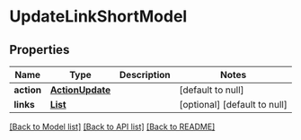 # UpdateLinkShortModel
## Properties

| Name | Type | Description | Notes |
|------------ | ------------- | ------------- | -------------|
| **action** | [**ActionUpdate**](ActionUpdate.md) |  | [default to null] |
| **links** | [**List**](LinkPostModel.md) |  | [optional] [default to null] |

[[Back to Model list]](../README.md#documentation-for-models) [[Back to API list]](../README.md#documentation-for-api-endpoints) [[Back to README]](../README.md)

